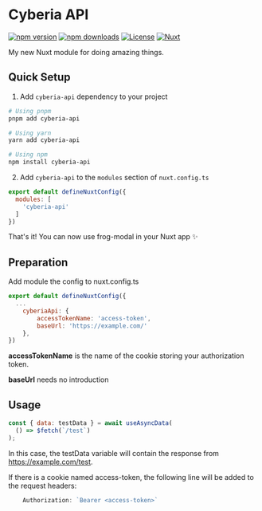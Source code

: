 <!--
Get your module up and running quickly.

Find and replace all on all files (CMD+SHIFT+F):
- Name: My Module
- Package name: my-module
- Description: My new Nuxt module
-->

# Cyberia API

[![npm version][npm-version-src]][npm-version-href]
[![npm downloads][npm-downloads-src]][npm-downloads-href]
[![License][license-src]][license-href]
[![Nuxt][nuxt-src]][nuxt-href]

My new Nuxt module for doing amazing things.

## Quick Setup

1. Add `cyberia-api` dependency to your project

```bash
# Using pnpm
pnpm add cyberia-api

# Using yarn
yarn add cyberia-api

# Using npm
npm install cyberia-api
```

2. Add `cyberia-api` to the `modules` section of `nuxt.config.ts`

```js
export default defineNuxtConfig({
  modules: [
    'cyberia-api'
  ]
})
```

That's it! You can now use frog-modal in your Nuxt app ✨

## Preparation

Add module the config to nuxt.config.ts

```js
export default defineNuxtConfig({
  ...
    cyberiaApi: {
        accessTokenName: 'access-token',
        baseUrl: 'https://example.com/'
    },
})
```

**accessTokenName** is the name of the cookie storing your authorization token.

**baseUrl** needs no introduction

## Usage

```js
const { data: testData } = await useAsyncData(
  () => $fetch(`/test`)
);
```

In this case, the testData variable will contain the response from https://example.com/test.

If there is a cookie named access-token, the following line will be added to the request headers:

```js
    Authorization: `Bearer <access-token>`
```

<!-- Badges -->
[npm-version-src]: https://img.shields.io/npm/v/cyberia-api/latest.svg?style=flat&colorA=020420&colorB=00DC82
[npm-version-href]: https://npmjs.com/package/cyberia-api

[npm-downloads-src]: https://img.shields.io/npm/dm/cyberia-api.svg?style=flat&colorA=020420&colorB=00DC82
[npm-downloads-href]: https://npmjs.com/package/cyberia-api

[license-src]: https://img.shields.io/npm/l/cyberia-api.svg?style=flat&colorA=020420&colorB=00DC82
[license-href]: https://npmjs.com/package/cyberia-api

[nuxt-src]: https://img.shields.io/badge/Nuxt-020420?logo=nuxt.js
[nuxt-href]: https://nuxt.com
